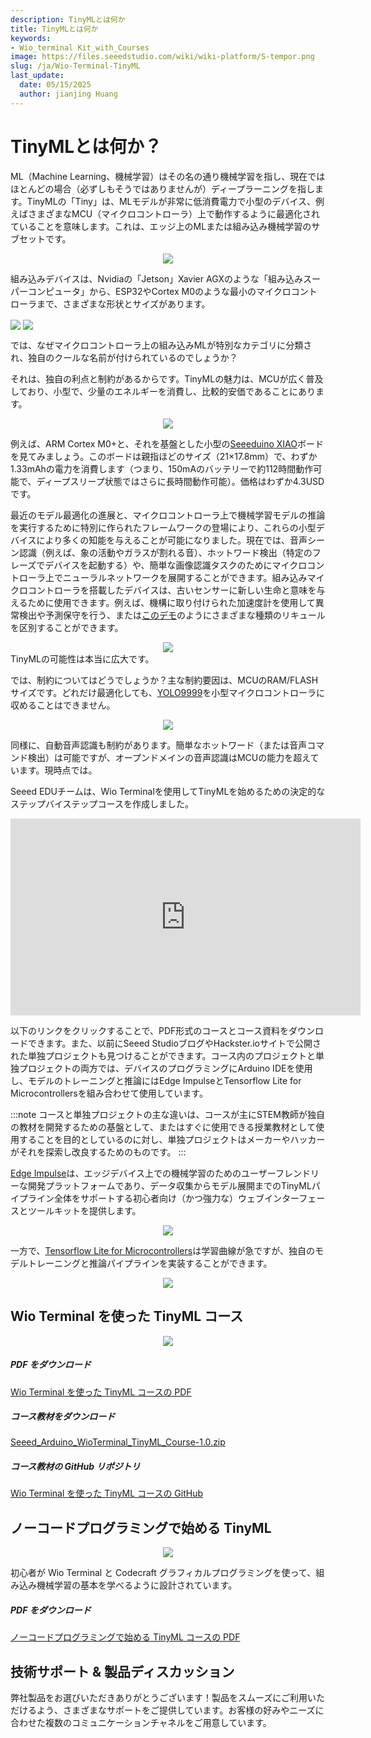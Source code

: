 ```yaml
---
description: TinyMLとは何か
title: TinyMLとは何か
keywords:
- Wio_terminal Kit_with_Courses
image: https://files.seeedstudio.com/wiki/wiki-platform/S-tempor.png
slug: /ja/Wio-Terminal-TinyML
last_update:
  date: 05/15/2025
  author: jianjing Huang
---
```



# TinyMLとは何か？

ML（Machine Learning、機械学習）はその名の通り機械学習を指し、現在ではほとんどの場合（必ずしもそうではありませんが）ディープラーニングを指します。TinyMLの「Tiny」は、MLモデルが非常に低消費電力で小型のデバイス、例えばさまざまなMCU（マイクロコントローラ）上で動作するように最適化されていることを意味します。これは、エッジ上のMLまたは組み込み機械学習のサブセットです。

<div align="center"><img width={300} src="https://files.seeedstudio.com/wiki/Wio-Terminal-TinyML-EI-1/81nihP0ASSL.jpg" /></div>

組み込みデバイスは、Nvidiaの「Jetson」Xavier AGXのような「組み込みスーパーコンピュータ」から、ESP32やCortex M0のような最小のマイクロコントローラまで、さまざまな形状とサイズがあります。

<img width={200} align="center" src="https://files.seeedstudio.com/wiki/Wio-Terminal-TinyML-EI-1/1-750x750.jpg" />

<img width={350} align="center" src="https://files.seeedstudio.com/wiki/Wio-Terminal-TinyML-EI-1/xavier-module-dev-kit-3qrtr-1945px.png" />

では、なぜマイクロコントローラ上の組み込みMLが特別なカテゴリに分類され、独自のクールな名前が付けられているのでしょうか？

それは、独自の利点と制約があるからです。TinyMLの魅力は、MCUが広く普及しており、小型で、少量のエネルギーを消費し、比較的安価であることにあります。

<div align="center"><img width={400} src="https://files.seeedstudio.com/wiki/Wio-Terminal-TinyML-EI-1/Seeeduino-XIAO-pinout.jpg" /></div>

例えば、ARM Cortex M0+と、それを基盤とした小型の[Seeeduino XIAO](https://www.seeedstudio.com/Seeeduino-XIAO-Arduino-Microcontroller-SAMD21-Cortex-M0+-p-4426.html)ボードを見てみましょう。このボードは親指ほどのサイズ（21×17.8mm）で、わずか1.33mAhの電力を消費します（つまり、150mAのバッテリーで約112時間動作可能で、ディープスリープ状態ではさらに長時間動作可能）。価格はわずか4.3USDです。

最近のモデル最適化の進展と、マイクロコントローラ上で機械学習モデルの推論を実行するために特別に作られたフレームワークの登場により、これらの小型デバイスにより多くの知能を与えることが可能になりました。現在では、音声シーン認識（例えば、象の活動やガラスが割れる音）、ホットワード検出（特定のフレーズでデバイスを起動する）や、簡単な画像認識タスクのためにマイクロコントローラ上でニューラルネットワークを展開することができます。組み込みマイクロコントローラを搭載したデバイスは、古いセンサーに新しい生命と意味を与えるために使用できます。例えば、機構に取り付けられた加速度計を使用して異常検出や予測保守を行う、または[このデモ](https://wiki.seeedstudio.com/ja/Wio-Terminal-Edge-Impulse-Distinguish-Alochol/)のようにさまざまな種類のリキュールを区別することができます。
<div align="center"><img src="https://files.seeedstudio.com/wiki/Wio-Terminal-Edge-Impulse/booze.jpg" /></div>
TinyMLの可能性は本当に広大です。
<br />

では、制約についてはどうでしょうか？主な制約要因は、MCUのRAM/FLASHサイズです。どれだけ最適化しても、[YOLO9999](https://arxiv.org/abs/1612.08242)を小型マイクロコントローラに収めることはできません。

<div align="center"><img width={400} src="https://files.seeedstudio.com/wiki/Wio-Terminal-TinyML-EI-1/yolo9000-pr023-1-638.jpg" /></div>

同様に、自動音声認識も制約があります。簡単なホットワード（または音声コマンド検出）は可能ですが、オープンドメインの音声認識はMCUの能力を超えています。現時点では。

Seeed EDUチームは、Wio Terminalを使用してTinyMLを始めるための決定的なステップバイステップコースを作成しました。

<iframe width="560" height="315" src="https://www.youtube.com/embed/videoseries?list=PL5efXgSvwk9UCtJ6JKTyWAccSVfTXSlA3" frameborder="0" allow="accelerometer; autoplay; encrypted-media; gyroscope; picture-in-picture" allowfullscreen></iframe>

以下のリンクをクリックすることで、PDF形式のコースとコース資料をダウンロードできます。また、以前にSeeed StudioブログやHackster.ioサイトで公開された単独プロジェクトも見つけることができます。コース内のプロジェクトと単独プロジェクトの両方では、デバイスのプログラミングにArduino IDEを使用し、モデルのトレーニングと推論にはEdge ImpulseとTensorflow Lite for Microcontrollersを組み合わせて使用しています。

:::note
コースと単独プロジェクトの主な違いは、コースが主にSTEM教師が独自の教材を開発するための基盤として、またはすぐに使用できる授業教材として使用することを目的としているのに対し、単独プロジェクトはメーカーやハッカーがそれを探索し改良するためのものです。
:::

[Edge Impulse](https://www.edgeimpulse.com)は、エッジデバイス上での機械学習のためのユーザーフレンドリーな開発プラットフォームであり、データ収集からモデル展開までのTinyMLパイプライン全体をサポートする初心者向け（かつ強力な）ウェブインターフェースとツールキットを提供します。
<div align="center"><img width={400} src="https://files.seeedstudio.com/wiki/Wio-Terminal-TinyML-EI-1/index.png" /></div>

一方で、[Tensorflow Lite for Microcontrollers](https://www.tensorflow.org/lite/microcontrollers/get_started)は学習曲線が急ですが、独自のモデルトレーニングと推論パイプラインを実装することができます。
<div align="center"><img width={400} src="https://files.seeedstudio.com/wiki/Wio-Terminal-TinyML-EI-1/tensorflow-lite-logo-social.png" /></div>

## Wio Terminal を使った TinyML コース

<div align="center"><img width={400} src="https://files.seeedstudio.com/wiki/Wio-Terminal-TinyML-EI-1/1.png" /></div>

##### PDF をダウンロード

[Wio Terminal を使った TinyML コースの PDF](https://files.seeedstudio.com/wiki/Wio-Terminal-TinyML/TinyML_with_Wio_Terminal_Course_v1-3.pdf)

##### コース教材をダウンロード

[Seeed_Arduino_WioTerminal_TinyML_Course-1.0.zip](https://github.com/Seeed-Studio/Seeed_Arduino_WioTerminal_TinyML_Course/archive/refs/tags/1.0.zip)

##### コース教材の GitHub リポジトリ

[Wio Terminal を使った TinyML コースの GitHub](https://github.com/Seeed-Studio/Seeed_Arduino_WioTerminal_TinyML_Course)

## ノーコードプログラミングで始める TinyML

<div align="center"><img width={300} src="https://files.seeedstudio.com/wiki/Wio-Terminal-TinyML/cc_tinyml_2.png" /></div>

初心者が Wio Terminal と Codecraft グラフィカルプログラミングを使って、組み込み機械学習の基本を学べるように設計されています。

##### PDF をダウンロード

[ノーコードプログラミングで始める TinyML コースの PDF](https://files.seeedstudio.com/wiki/Wio-Terminal-TinyML/No-code_Programming_to_Get_Started_with_TinyML.pdf)

## 技術サポート & 製品ディスカッション

弊社製品をお選びいただきありがとうございます！製品をスムーズにご利用いただけるよう、さまざまなサポートをご提供しています。お客様の好みやニーズに合わせた複数のコミュニケーションチャネルをご用意しています。

<div class="button_tech_support_container">
<a href="https://forum.seeedstudio.com/" class="button_forum"></a> 
<a href="https://www.seeedstudio.com/contacts" class="button_email"></a>
</div>

<div class="button_tech_support_container">
<a href="https://discord.gg/eWkprNDMU7" class="button_discord"></a> 
<a href="https://github.com/Seeed-Studio/wiki-documents/discussions/69" class="button_discussion"></a>
</div>
